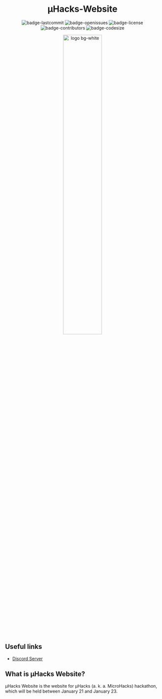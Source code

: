 <h1 align="center">
  µHacks-Website
</h1>

<p align="center">
  <img alt="badge-lastcommit" src="https://img.shields.io/github/last-commit/GaryNLOL/MicroHacks-Bot?style=for-the-badge">
  <img alt="badge-openissues" src="https://img.shields.io/github/issues-raw/GaryNLOL/MicroHacks-Bot?style=for-the-badge">
  <img alt="badge-license" src="https://img.shields.io/github/license/GaryNLOL/MicroHacks-Bot?style=for-the-badge">
  <img alt="badge-contributors" src="https://img.shields.io/github/contributors/GaryNLOL/MicroHacks-Bot?style=for-the-badge">
  <img alt="badge-codesize" src="https://img.shields.io/github/languages/code-size/GaryNLOL/MicroHacks-Bot?style=for-the-badge">
</p>

<p align="center">
  <img alt="logo bg-white" src="https://user-images.githubusercontent.com/46727048/131704032-dfa26b09-9696-42bf-8984-547c2b4f3257.png" width="50%" />
</p>

## Useful links
- [Discord Server](https://discord.gg/GaPHHqANYq)

## What is µHacks Website?
µHacks Website is the website for µHacks (a. k. a. MicroHacks) hackathon, which will be held between January 21 and January 23.
